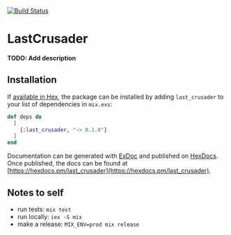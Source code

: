 [![Build Status](https://travis-ci.com/jpcaruana/last_crusader.svg?branch=master)](https://travis-ci.com/jpcaruana/last_crusader)

# LastCrusader

**TODO: Add description**

## Installation

If [available in Hex](https://hex.pm/docs/publish), the package can be installed
by adding `last_crusader` to your list of dependencies in `mix.exs`:

```elixir
def deps do
  [
    {:last_crusader, "~> 0.1.0"}
  ]
end
```

Documentation can be generated with [ExDoc](https://github.com/elixir-lang/ex_doc)
and published on [HexDocs](https://hexdocs.pm). Once published, the docs can
be found at [https://hexdocs.pm/last_crusader](https://hexdocs.pm/last_crusader).

## Notes to self

- run tests: `mix test`
- run locally: `iex -S mix`
- make a release: `MIX_ENV=prod mix release`



